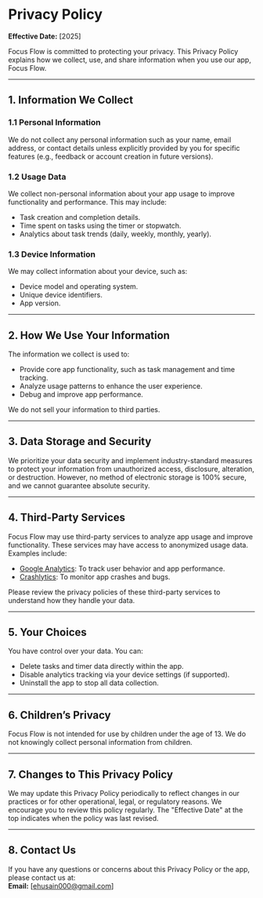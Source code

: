 # Privacy Policy

**Effective Date:** [2025]  

Focus Flow is committed to protecting your privacy. This Privacy Policy explains how we collect, use, and share information when you use our app, Focus Flow.

---

## 1. Information We Collect

### 1.1 Personal Information
We do not collect any personal information such as your name, email address, or contact details unless explicitly provided by you for specific features (e.g., feedback or account creation in future versions).

### 1.2 Usage Data
We collect non-personal information about your app usage to improve functionality and performance. This may include:
- Task creation and completion details.
- Time spent on tasks using the timer or stopwatch.
- Analytics about task trends (daily, weekly, monthly, yearly).

### 1.3 Device Information
We may collect information about your device, such as:
- Device model and operating system.
- Unique device identifiers.
- App version.

---

## 2. How We Use Your Information
The information we collect is used to:
- Provide core app functionality, such as task management and time tracking.
- Analyze usage patterns to enhance the user experience.
- Debug and improve app performance.

We do not sell your information to third parties.

---

## 3. Data Storage and Security
We prioritize your data security and implement industry-standard measures to protect your information from unauthorized access, disclosure, alteration, or destruction. However, no method of electronic storage is 100% secure, and we cannot guarantee absolute security.

---

## 4. Third-Party Services
Focus Flow may use third-party services to analyze app usage and improve functionality. These services may have access to anonymized usage data. Examples include:
- [Google Analytics](https://analytics.google.com/): To track user behavior and app performance.
- [Crashlytics](https://firebase.google.com/products/crashlytics): To monitor app crashes and bugs.

Please review the privacy policies of these third-party services to understand how they handle your data.

---

## 5. Your Choices
You have control over your data. You can:
- Delete tasks and timer data directly within the app.
- Disable analytics tracking via your device settings (if supported).
- Uninstall the app to stop all data collection.

---

## 6. Children’s Privacy
Focus Flow is not intended for use by children under the age of 13. We do not knowingly collect personal information from children.

---

## 7. Changes to This Privacy Policy
We may update this Privacy Policy periodically to reflect changes in our practices or for other operational, legal, or regulatory reasons. We encourage you to review this policy regularly. The "Effective Date" at the top indicates when the policy was last revised.

---

## 8. Contact Us
If you have any questions or concerns about this Privacy Policy or the app, please contact us at:  
**Email:** [ehusain000@gmail.com]
